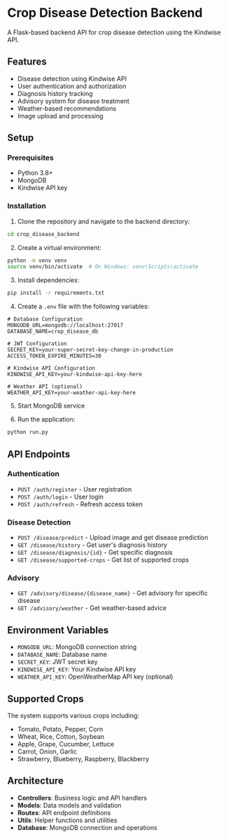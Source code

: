 # Crop Disease Detection Backend

A Flask-based backend API for crop disease detection using the Kindwise API.

## Features

- Disease detection using Kindwise API
- User authentication and authorization
- Diagnosis history tracking
- Advisory system for disease treatment
- Weather-based recommendations
- Image upload and processing

## Setup

### Prerequisites

- Python 3.8+
- MongoDB
- Kindwise API key

### Installation

1. Clone the repository and navigate to the backend directory:
```bash
cd crop_disease_backend
```

2. Create a virtual environment:
```bash
python -m venv venv
source venv/bin/activate  # On Windows: venv\Scripts\activate
```

3. Install dependencies:
```bash
pip install -r requirements.txt
```

4. Create a `.env` file with the following variables:
```env
# Database Configuration
MONGODB_URL=mongodb://localhost:27017
DATABASE_NAME=crop_disease_db

# JWT Configuration
SECRET_KEY=your-super-secret-key-change-in-production
ACCESS_TOKEN_EXPIRE_MINUTES=30

# Kindwise API Configuration
KINDWISE_API_KEY=your-kindwise-api-key-here

# Weather API (optional)
WEATHER_API_KEY=your-weather-api-key-here
```

5. Start MongoDB service

6. Run the application:
```bash
python run.py
```

## API Endpoints

### Authentication
- `POST /auth/register` - User registration
- `POST /auth/login` - User login
- `POST /auth/refresh` - Refresh access token

### Disease Detection
- `POST /disease/predict` - Upload image and get disease prediction
- `GET /disease/history` - Get user's diagnosis history
- `GET /disease/diagnosis/{id}` - Get specific diagnosis
- `GET /disease/supported-crops` - Get list of supported crops

### Advisory
- `GET /advisory/disease/{disease_name}` - Get advisory for specific disease
- `GET /advisory/weather` - Get weather-based advice

## Environment Variables

- `MONGODB_URL`: MongoDB connection string
- `DATABASE_NAME`: Database name
- `SECRET_KEY`: JWT secret key
- `KINDWISE_API_KEY`: Your Kindwise API key
- `WEATHER_API_KEY`: OpenWeatherMap API key (optional)

## Supported Crops

The system supports various crops including:
- Tomato, Potato, Pepper, Corn
- Wheat, Rice, Cotton, Soybean
- Apple, Grape, Cucumber, Lettuce
- Carrot, Onion, Garlic
- Strawberry, Blueberry, Raspberry, Blackberry

## Architecture

- **Controllers**: Business logic and API handlers
- **Models**: Data models and validation
- **Routes**: API endpoint definitions
- **Utils**: Helper functions and utilities
- **Database**: MongoDB connection and operations
